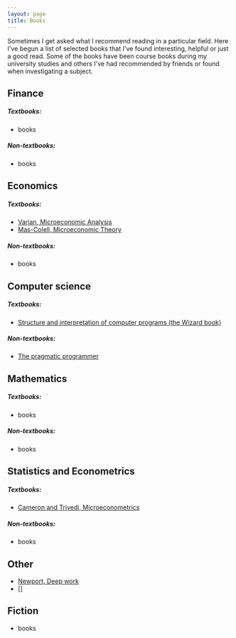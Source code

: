 ```yaml
---
layout: page
title: Books
---
```

Sometimes I get asked what I recommend reading in a particular field. Here I've begun a list of selected books that I've found interesting, helpful or just a good read. Some of the books have been course books during my university studies and others I've had recommended by friends or found when investigating a subject.

## Finance
##### Textbooks:
* books

##### Non-textbooks:
* books

## Economics
##### Textbooks:
* [Varian, Microeconomic Analysis](https://www.goodreads.com/book/show/323071.Micro_Analysis?ac=1&from_search=true)
* [Mas-Colell, Microeconomic Theory](https://www.goodreads.com/book/show/735963.Microeconomic_Theory?ac=1&from_search=true)

##### Non-textbooks:
* books

## Computer science
##### Textbooks:
* [Structure and interpretation of computer programs (the Wizard book)](https://www.goodreads.com/book/show/43713.Structure_and_Interpretation_of_Computer_Programs)

##### Non-textbooks:
* [The pragmatic programmer](https://www.goodreads.com/book/show/4099.The_Pragmatic_Programmer)

## Mathematics
##### Textbooks:
* books

##### Non-textbooks:
* books

## Statistics and Econometrics
##### Textbooks:
* [Cameron and Trivedi, Microeconometrics](https://www.goodreads.com/book/show/1043516.Microeconometrics?ac=1&from_search=true)

##### Non-textbooks:
* books

## Other
* [Newport, Deep work](https://www.goodreads.com/book/show/25744928-deep-work?ac=1&from_search=true)
* []

## Fiction
* books